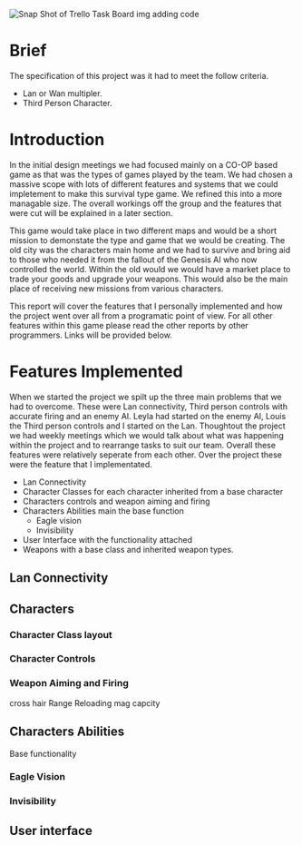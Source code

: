 ![Snap Shot of Trello Task Board](blueprint_screenshots/trello_task_board.JPG)
img adding code

# Brief 
The specification of this project was it had to meet the follow criteria. 
- Lan or Wan multipler. 
- Third Person Character. 


# Introduction
In the initial design meetings we had focused mainly on a CO-OP based game as that was the types of games played by the team.
We had chosen a massive scope with lots of different features and systems that we could impletement to make this survival type game.
We refined this into a more managable size. The overall workings off the group and the features that were cut will be explained in 
a later section. 

This game would take place in two different maps and would be a short mission to demonstate the type and game that we would be creating.
The old city was the characters main home and we had to survive and bring aid to those who needed it from the fallout of the Genesis AI 
who now controlled the world. Within the old would we would have a market place to trade your goods and upgrade your weapons. This would
also be the main place of receiving new missions from various characters. 

This report will cover the features that I personally implemented and how the project went over all from a programatic point of view. 
For all other features within this game please read the other reports by other programmers. Links will be provided below.   

# Features Implemented 

When we started the project we spilt up the three main problems that we had to overcome. These were Lan connectivity, Third person controls 
with accurate firing and an enemy AI. Leyla had started on the enemy AI, Louis the Third person controls and I started on the Lan. Thoughtout
the project we had weekly meetings which we would talk about what was happening within the project and to rearrange tasks to suit our team. 
Overall these features were relatively seperate from each other. Over the project these were the feature that I implementated. 

- Lan Connectivity
- Character Classes for each character inherited from a base character 
- Characters controls and weapon aiming and firing
- Characters Abilities main the base function
  - Eagle vision
  - Invisibility 
- User Interface with the functionality attached
- Weapons with a base class and inherited weapon types. 

## Lan Connectivity


## Characters

### Character Class layout

### Character Controls 

### Weapon Aiming and Firing
cross hair
Range 
Reloading 
mag capcity 


## Characters Abilities
Base functionality 

### Eagle Vision 

### Invisibility 



## User interface 


